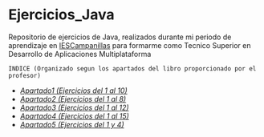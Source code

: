 # Ejercicios_Java

Repositorio de ejercicios de Java, realizados durante mi periodo de aprendizaje en [IESCampanillas](https://github.com/orgs/IESCampanillas/) para formarme como Tecnico Superior en Desarrollo de Aplicaciones Multiplataforma

	INDICE (Organizado segun los apartados del libro proporcionado por el profesor)

* [*Apartado1 (Ejercicios del 1 al 10)*](https://github.com/MarcosMoralesAragon/Ejercicios_Java/tree/main/Apartado1)
* [*Apartado2 (Ejercicios del 1 al 8)*](https://github.com/MarcosMoralesAragon/Ejercicios_Java/tree/main/Apartado2)
* [*Apartado3 (Ejercicios del 1 al 12)*](https://github.com/MarcosMoralesAragon/Ejercicios_Java/tree/main/Apartado3)
* [*Apartado4 (Ejercicios del 1 al 15)*](https://github.com/MarcosMoralesAragon/Ejercicios_Java/tree/main/Apartado4)
* [*Apartado5 (Ejercicios del 1 y 4)*](https://github.com/MarcosMoralesAragon/Ejercicios_Java/tree/main/Apartado5)
